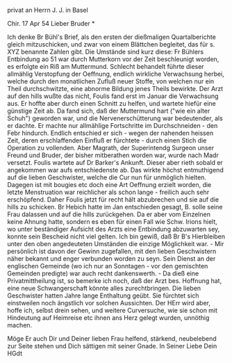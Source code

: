 privat an Herrn J. J. in Basel

 Chir. 17 Apr 54
Lieber Bruder <Josenhans>*

Ich denke Br Bühl's Brief, als den ersten der dießmaligen Quartalberichte gleich mitzuschicken, und zwar von einem Blättchen begleitet, das für s. XYZ benannte Zahlen gibt. Die Umstände sind kurz diese: Fr Bühlers Entbindung ao 51 war durch Mutterkorn vor der Zeit beschleunigt worden, es erfolgte ein Riß am Muttermund. Schlecht behandelt führte dieser allmählig Verstopfung der Oeffnung, endlich wirkliche Verwachsung herbei, welche durch den monatlichen Zufluß neuer Stoffe, von welchen nur ein Theil durchschwitzte, eine abnorme Bildung jenes Theils bewirkte. Der Arzt auf den hills wußte das nicht, Foulis fand erst im Januar die Verwachsung aus. Er hoffte aber durch einen Schnitt zu helfen, und wartete hiefür eine günstige Zeit ab. Da fand sich, daß der Muttermund hart ("wie ein alter Schuh") geworden war, und die Nervenerschütterung war bedeutender, als er dachte. Er machte nur allmählige Fortschritte im Durchschneiden - den Febr hindurch. Endlich entschied er sich - wegen der nahenden heissen Zeit, deren erschlaffenden Einfluß er fürchtete - durch einen Stich die Operation zu vollenden. Aber Magrath, der Superintendg Surgeon unser Freund und Bruder, der bisher mitberathen worden war, wurde nach Madr versetzt. Foulis wartete auf Dr Barker's Ankunft. Dieser aber rieth sobald er angekommen war aufs entschiedenste ab. Das wirkte höchst entmuthigend auf die lieben Geschwister, welche die Cur nun für unmöglich hielten. Dagegen ist mit bougies etc doch eine Art Oeffnung erzielt worden, die letzte Menstruation war reichlicher als schon lange - freilich auch sehr erschöpfend. Daher Foulis jetzt für recht hält abzubrechen und sie auf die hills zu schicken. 
Br Hebich hatte im Jan entschieden gesagt, B. solle seine Frau dalassen und auf die hills zurückgehen. Da er aber vom Einzelnen keine Ahnung hatte, sondern es eben für einen Fall wie Schw. Irions hielt, wo unter beständiger Aufsicht des Arzts eine Entbindung abzuwarten sey, konnte sein Bescheid nicht viel gelten. Ich bin gewiß, daß Br B's Hierbleiben unter den oben angedeuteten Umständen die einzige Möglichkeit war. - Mir persönlich ist davon der Gewinn zugefallen, mit den lieben Geschwistern näher bekannt und enger verbunden worden zu seyn. Sein Dienst an der englischen Gemeinde (wo ich nur an Sonntagen - vor den gemischten Gemeinden predigte) war auch recht dankenswerth. - Da dieß eine Privatmittheilung ist, so bemerke ich noch, daß der Arzt bes. Hoffnung hat, eine neue Schwangerschaft könnte alles zurechtbringen. Die lieben Geschwister hatten Jahre lange Enthaltung geübt. Sie fürchtet sich einstweilen noch ängstlich vor solchen Aussichten. Der HErr wird aber, hoffe ich, selbst drein sehen, und weitere Curversuche, wie sie schon mit Hindeutung auf Heimreise etc ihnen ans Herz gelegt wurden, unnöthig machen.

Möge Er auch Dir und Deiner lieben Frau helfend, stärkend, neubelebend zur Seite stehen und Dich sättigen mit seiner Gnade.
 In Seiner Liebe
 Dein HGdt

